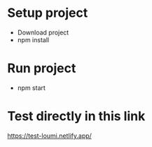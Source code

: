 # Setup project

- Download project
- npm install

# Run project

- npm start

#  Test directly in this link

https://test-loumi.netlify.app/
